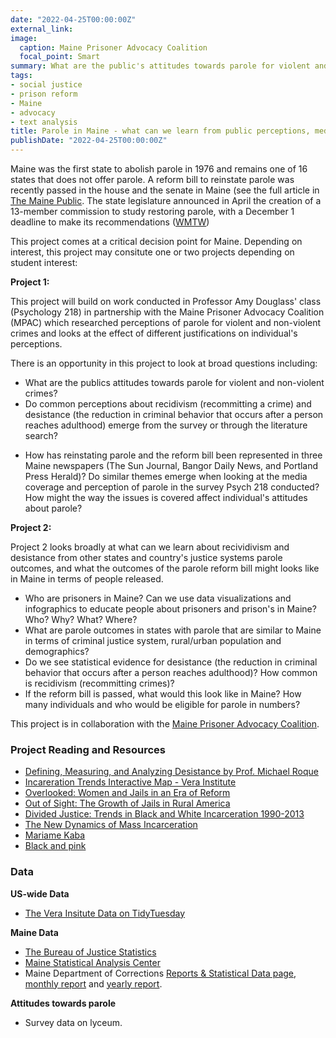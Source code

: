 ```yaml
---
date: "2022-04-25T00:00:00Z"
external_link:
image:
  caption: Maine Prisoner Advocacy Coalition
  focal_point: Smart
summary: What are the public's attitudes towards parole for violent and non-violent crimes? How is parole for prisoners portrayed through in leading Maine newspapers? What can we learn from other states and country's justice systems? 
tags:
- social justice
- prison reform
- Maine
- advocacy
- text analysis
title: Parole in Maine - what can we learn from public perceptions, media coverage, and parole outcomes in other states?
publishDate: "2022-04-25T00:00:00Z"
---
```


Maine was the first state to abolish parole in 1976 and remains one of 16 states that does not offer parole. A reform bill to reinstate parole was recently passed in the house and the senate in Maine (see the full article in [The Maine Public](https://www.mainepublic.org/courts-and-crime/2021-12-14/a-bill-to-restore-parole-in-maine-passed-in-the-house-and-senate-its-been-sitting-on-janet-mills-desk-for-months). The state legislature announced in April the creation of a 13-member commission to study restoring parole, with a December 1 deadline to make its recommendations ([WMTW](https://www.wmtw.com/article/parole-in-maine/39765482#))

This project comes at a critical decision point for Maine. Depending on interest, this project may consitute one or two projects depending on student interest:

**Project 1:**

This project will build on work conducted in Professor Amy Douglass' class (Psychology 218) in partnership with the Maine Prisoner Advocacy Coalition (MPAC) which researched perceptions of parole for violent and non-violent crimes and looks at the effect of different justifications on individual's perceptions.

There is an opportunity in this project to look at broad questions including: 

* What are the publics attitudes towards parole for violent and non-violent crimes? 
* Do common perceptions about recidivism (recommitting a crime) and desistance (the reduction in criminal behavior that occurs after a person reaches adulthood) emerge from the survey or through the literature search?
- How has reinstating parole and the reform bill been represented in three Maine newspapers (The Sun Journal, Bangor Daily News, and Portland Press Herald)?  Do similar themes emerge when looking at the media coverage and perception of parole in the survey Psych 218 conducted? How might the way the issues is covered affect individual's attitudes about parole?

**Project 2:**

Project 2 looks broadly at what can we learn about recividivism and desistance from other states and country's justice systems parole outcomes, and what the outcomes of the parole reform bill might looks like in Maine in terms of people released.

* Who are prisoners in Maine? Can we use data visualizations and infographics to educate people about prisoners and prison's in Maine? Who? Why? What? Where?
* What are parole outcomes in states with parole that are similar to Maine in terms of criminal justice system, rural/urban population and demographics? 
* Do we see statistical evidence for desistance (the reduction in criminal behavior that occurs after a person reaches adulthood)? How common is recidivism (recommitting crimes)?
* If the reform bill is passed, what would this look like in Maine? How many individuals and who would be eligible for parole in numbers?


This project is in collaboration with the [Maine Prisoner Advocacy Coalition](https://www.maineprisoneradvocacy.org).


### Project Reading and Resources
* [Defining, Measuring, and Analyzing Desistance by Prof. Michael Roque](https://nij.ojp.gov/topics/articles/what-does-it-mean-defining-measuring-and-analyzing-desistance-crime-criminal#about-author--0)
* [Incareration Trends Interactive Map - Vera Institute](https://trends.vera.org/)
* [Overlooked: Women and Jails in an Era of Reform](https://www.vera.org/publications/overlooked-women-and-jails-report)
* [Out of Sight: The Growth of Jails in Rural America](https://www.vera.org/publications/out-of-sight-growth-of-jails-rural-america)
* [Divided Justice: Trends in Black and White Incarceration 1990-2013](https://www.vera.org/publications/divided-justice-black-white-jail-incarceration)
* [The New Dynamics of Mass Incarceration](https://www.vera.org/publications/the-new-dynamics-of-mass-incarceration)
* [Mariame Kaba](http://mariamekaba.com)
* [Black and pink](https://www.blackandpink.org)

### Data

**US-wide Data**
* [The Vera Insitute Data on TidyTuesday](https://github.com/rfordatascience/tidytuesday/tree/master/data/2019/2019-01-22)

**Maine Data**
* [The Bureau of Justice Statistics](https://csat.bjs.ojp.gov/advanced-query)
* [Maine Statistical Analysis Center](https://justiceresearch.usm.maine.edu/research-library/)
* Maine Department of Corrections [Reports & Statistical Data page](https://www.maine.gov/corrections/about/best-practices/reports-statistical-data), [monthly report](https://www.maine.gov/corrections/sites/maine.gov.corrections/files/inline-files/March%202022%20Monthly%20Adult%20Data%20Report_1.pdf) and [yearly report](https://www.maine.gov/corrections/sites/maine.gov.corrections/files/inline-files/2021%20Year%20End%20Adult%20Data%20Report.pdf).

**Attitudes towards parole**
* Survey data on lyceum. 